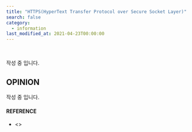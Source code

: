 ```yaml
---
title: "HTTPS(HyperText Transfer Protocol over Secure Socket Layer)"
search: false
category:
  - information
last_modified_at: 2021-04-23T00:00:00
---
```


<br>

작성 중 입니다.

## OPINION
작성 중 입니다.

#### REFERENCE
- <>